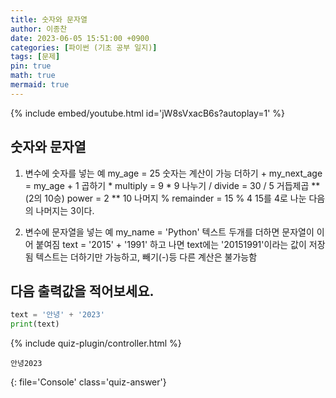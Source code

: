 ```yaml
---
title: 숫자와 문자열
author: 이종찬
date: 2023-06-05 15:51:00 +0900
categories: [파이썬 (기초 공부 일지)]
tags: [문제]
pin: true
math: true
mermaid: true
---
```

{% include embed/youtube.html id='jW8sVxacB6s?autoplay=1' %}
## 숫자와 문자열
1. 변수에 숫자를 넣는 예
my_age = 25
숫자는 계산이 가능
더하기 +
 my_next_age = my_age + 1
곱하기 *
 multiply = 9 * 9
나누기 /
 divide = 30 / 5
거듭제곱 ** (2의 10승)
 power = 2 ** 10
나머지 %
 remainder = 15 % 4
 15를 4로 나눈 다음의 나머지는 3이다.

2. 변수에 문자열을 넣는 예
 my_name = 'Python'
 텍스트 두개를 더하면 문자열이 이어 붙여짐
 text = '2015' + '1991' 하고 나면 text에는 '20151991'이라는 값이 저장됨
 텍스트는 더하기만 가능하고, 빼기(-)등 다른 계산은 불가능함

## 다음 출력값을 적어보세요.
```python
text = '안녕' + '2023'
print(text)
```

<script>
    window.quiz_plugin_answer = "안녕2023";
</script>

{% include quiz-plugin/controller.html %}

```
안녕2023
```
{: file='Console' class='quiz-answer'}

